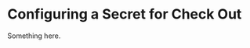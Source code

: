 [title]: # (Configuring a Secret for Check Out)
[tags]: # (XXX)
[priority]: # (3687)
# Configuring a Secret for Check Out
Something here.
